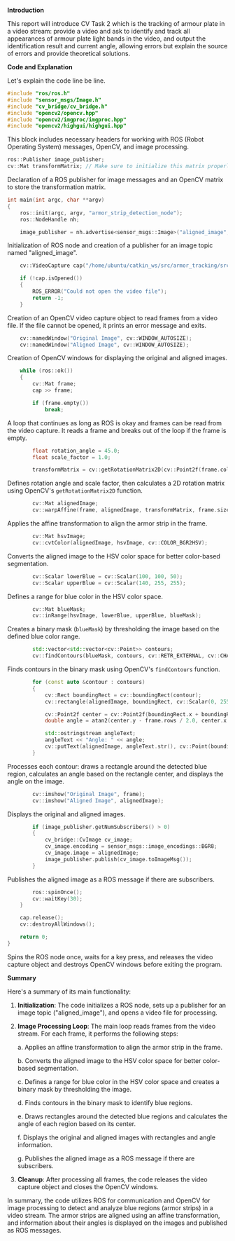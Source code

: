 **Introduction**

This report will introduce CV Task 2 which is the tracking of armour plate in a video stream: provide a video and ask to identify and track all appearances of armour plate light bands in the video, and output the identification result and current angle, allowing errors but explain the source of errors and provide theoretical solutions.



**Code and Explanation**

Let's explain the code line be line.

```c++
#include "ros/ros.h"
#include "sensor_msgs/Image.h"
#include "cv_bridge/cv_bridge.h"
#include "opencv2/opencv.hpp"
#include "opencv2/imgproc/imgproc.hpp"
#include "opencv2/highgui/highgui.hpp"
```

This block includes necessary headers for working with ROS (Robot Operating System) messages, OpenCV, and image processing.

```c++
ros::Publisher image_publisher;
cv::Mat transformMatrix; // Make sure to initialize this matrix properly
```

Declaration of a ROS publisher for image messages and an OpenCV matrix to store the transformation matrix.

```c++
int main(int argc, char **argv)
{
    ros::init(argc, argv, "armor_strip_detection_node");
    ros::NodeHandle nh;

    image_publisher = nh.advertise<sensor_msgs::Image>("aligned_image", 1);
```

Initialization of ROS node and creation of a publisher for an image topic named "aligned_image".

```c++
    cv::VideoCapture cap("/home/ubuntu/catkin_ws/src/armor_tracking/src/video/stream.mp4");

    if (!cap.isOpened())
    {
        ROS_ERROR("Could not open the video file");
        return -1;
    }
```

Creation of an OpenCV video capture object to read frames from a video file. If the file cannot be opened, it prints an error message and exits.

```c++
    cv::namedWindow("Original Image", cv::WINDOW_AUTOSIZE);
    cv::namedWindow("Aligned Image", cv::WINDOW_AUTOSIZE);
```

Creation of OpenCV windows for displaying the original and aligned images.

```c++
    while (ros::ok())
    {
        cv::Mat frame;
        cap >> frame;

        if (frame.empty())
            break;
```

A loop that continues as long as ROS is okay and frames can be read from the video capture. It reads a frame and breaks out of the loop if the frame is empty.

```c++
        float rotation_angle = 45.0;
        float scale_factor = 1.0;

        transformMatrix = cv::getRotationMatrix2D(cv::Point2f(frame.cols / 2, frame.rows / 2), rotation_angle, scale_factor);
```

Defines rotation angle and scale factor, then calculates a 2D rotation matrix using OpenCV's `getRotationMatrix2D` function.

```c++
        cv::Mat alignedImage;
        cv::warpAffine(frame, alignedImage, transformMatrix, frame.size());
```

Applies the affine transformation to align the armor strip in the frame.

```c++
        cv::Mat hsvImage;
        cv::cvtColor(alignedImage, hsvImage, cv::COLOR_BGR2HSV);
```

Converts the aligned image to the HSV color space for better color-based segmentation.

```c++
        cv::Scalar lowerBlue = cv::Scalar(100, 100, 50);
        cv::Scalar upperBlue = cv::Scalar(140, 255, 255);
```

Defines a range for blue color in the HSV color space.

```c++
        cv::Mat blueMask;
        cv::inRange(hsvImage, lowerBlue, upperBlue, blueMask);
```

Creates a binary mask (`blueMask`) by thresholding the image based on the defined blue color range.

```c++
        std::vector<std::vector<cv::Point>> contours;
        cv::findContours(blueMask, contours, cv::RETR_EXTERNAL, cv::CHAIN_APPROX_SIMPLE);
```

Finds contours in the binary mask using OpenCV's `findContours` function.

```c++
        for (const auto &contour : contours)
        {
            cv::Rect boundingRect = cv::boundingRect(contour);
            cv::rectangle(alignedImage, boundingRect, cv::Scalar(0, 255, 0), 2);

            cv::Point2f center = cv::Point2f(boundingRect.x + boundingRect.width / 2.0, boundingRect.y + boundingRect.height / 2.0);
            double angle = atan2(center.y - frame.rows / 2.0, center.x - frame.cols / 2.0) * 180.0 / CV_PI;

            std::ostringstream angleText;
            angleText << "Angle: " << angle;
            cv::putText(alignedImage, angleText.str(), cv::Point(boundingRect.x, boundingRect.y - 10), cv::FONT_HERSHEY_SIMPLEX, 0.5, cv::Scalar(255, 0, 0), 2);
        }
```

Processes each contour: draws a rectangle around the detected blue region, calculates an angle based on the rectangle center, and displays the angle on the image.

```c++
        cv::imshow("Original Image", frame);
        cv::imshow("Aligned Image", alignedImage);
```

Displays the original and aligned images.

```c++
        if (image_publisher.getNumSubscribers() > 0)
        {
            cv_bridge::CvImage cv_image;
            cv_image.encoding = sensor_msgs::image_encodings::BGR8;
            cv_image.image = alignedImage;
            image_publisher.publish(cv_image.toImageMsg());
        }
```

Publishes the aligned image as a ROS message if there are subscribers.

```c++
        ros::spinOnce();
        cv::waitKey(30);
    }

    cap.release();
    cv::destroyAllWindows();

    return 0;
}
```

Spins the ROS node once, waits for a key press, and releases the video capture object and destroys OpenCV windows before exiting the program.



**Summary**

Here's a summary of its main functionality: 

1. **Initialization**: The code initializes a ROS node, sets up a publisher for an image topic ("aligned_image"), and opens a video file for processing.

2. **Image Processing Loop**: The main loop reads frames from the video stream. For each frame, it performs the following steps:

   a. Applies an affine transformation to align the armor strip in the frame.

   b. Converts the aligned image to the HSV color space for better color-based segmentation.

   c. Defines a range for blue color in the HSV color space and creates a binary mask by thresholding the image.

   d. Finds contours in the binary mask to identify blue regions.

   e. Draws rectangles around the detected blue regions and calculates the angle of each region based on its center.

   f. Displays the original and aligned images with rectangles and angle information.

   g. Publishes the aligned image as a ROS message if there are subscribers.

3. **Cleanup**: After processing all frames, the code releases the video capture object and closes the OpenCV windows.

In summary, the code utilizes ROS for communication and OpenCV for image processing to detect and analyze blue regions (armor strips) in a video stream. The armor strips are aligned using an affine transformation, and information about their angles is displayed on the images and published as ROS messages.





